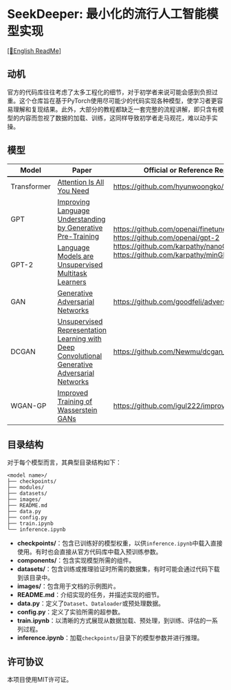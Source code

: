# SeekDeeper: 最小化的流行人工智能模型实现
[\[📖English ReadMe\]](./README.md)

## 动机
官方的代码库往往考虑了太多工程化的细节，对于初学者来说可能会感到负担过重。这个仓库旨在基于PyTorch使用尽可能少的代码实现各种模型，使学习者更容易理解和复现结果。此外，大部分的教程都缺乏一套完整的流程讲解，即只含有模型的内容而忽视了数据的加载、训练，这同样导致初学者走马观花，难以动手实操。

## 模型

<table>
  <thead>
    <tr style="font-weight: bold; border-bottom: 2px solid">
      <th>Model</th>
      <th>Paper</th>
      <th>Official or Reference Repository</th>
    </tr>
  </thead>
  <tbody>
    <tr>
      <td>Transformer</td>
      <td><a href="https://arxiv.org/abs/1706.03762">Attention Is All You Need</a></td>
      <td><a href="https://github.com/hyunwoongko/transformer">https://github.com/hyunwoongko/transformer</a></td>
    </tr>
    <tr>
      <td>GPT</td>
      <td><a href="https://cdn.openai.com/research-covers/language-unsupervised/language_understanding_paper.pdf">Improving Language Understanding by Generative Pre-Training</a></td>
      <td rowspan=2><a href="https://github.com/openai/finetune-transformer-lm">https://github.com/openai/finetune-transformer-lm</a></br><a href="https://github.com/openai/gpt-2">https://github.com/openai/gpt-2</a></br><a href="https://github.com/karpathy/nanoGPT">https://github.com/karpathy/nanoGPT</a></br><a href="https://github.com/karpathy/minGPT">https://github.com/karpathy/minGPT</a></td>
    </tr>
    <tr>
      <td>GPT-2</td>
      <td><a href="https://cdn.openai.com/research-covers/language_models_are_unsupervised_multitask_learners.pdf">Language Models are Unsupervised Multitask Learners</a></td>
    </tr>
    <tr>
      <td>GAN</td>
      <td><a href="https://arxiv.org/abs/1406.2661">Generative Adversarial Networks</a></td>
      <td><a href="https://github.com/goodfeli/adversarial">https://github.com/goodfeli/adversarial</a></td>
    </tr>
    <tr>
      <td>DCGAN</td>
      <td><a href="https://arxiv.org/pdf/1511.06434">Unsupervised Representation Learning with Deep Convolutional Generative Adversarial Networks</a></td>
      <td><a href="https://github.com/Newmu/dcgan_code">https://github.com/Newmu/dcgan_code</a></td>
    </tr>
    <tr>
      <td>WGAN-GP</td>
      <td><a href="https://arxiv.org/pdf/1704.00028">Improved Training of Wasserstein GANs</a></td>
      <td><a href="https://github.com/igul222/improved_wgan_training">https://github.com/igul222/improved_wgan_training</a></td>
    </tr>
  </tbody>
</table>


## 目录结构

对于每个模型而言，其典型目录结构如下：

```
<model name>/
├── checkpoints/
├── modules/
├── datasets/
├── images/
├── README.md
├── data.py
├── config.py
├── train.ipynb
└── inference.ipynb
```

- **checkpoints/**：包含已训练好的模型权重，以供`inference.ipynb`中载入直接使用。有时也会直接从官方代码库中载入预训练参数。
- **components/**：包含实现模型所需的组件。
- **datasets/**：包含训练或推理验证时所需的数据集，有时可能会通过代码下载到该目录中。
- **images/**：包含用于文档的示例图片。
- **README.md**：介绍实现的任务，并描述实现的细节。
- **data.py**：定义了`Dataset`、`Dataloader`或预处理数据。
- **config.py**：定义了实验所需的超参数。
- **train.ipynb**：以清晰的方式展现从数据加载、预处理，到训练、评估的一系列过程。
- **inference.ipynb**：加载`checkpoints/`目录下的模型参数并进行推理。

## 许可协议

本项目使用MIT许可证。
